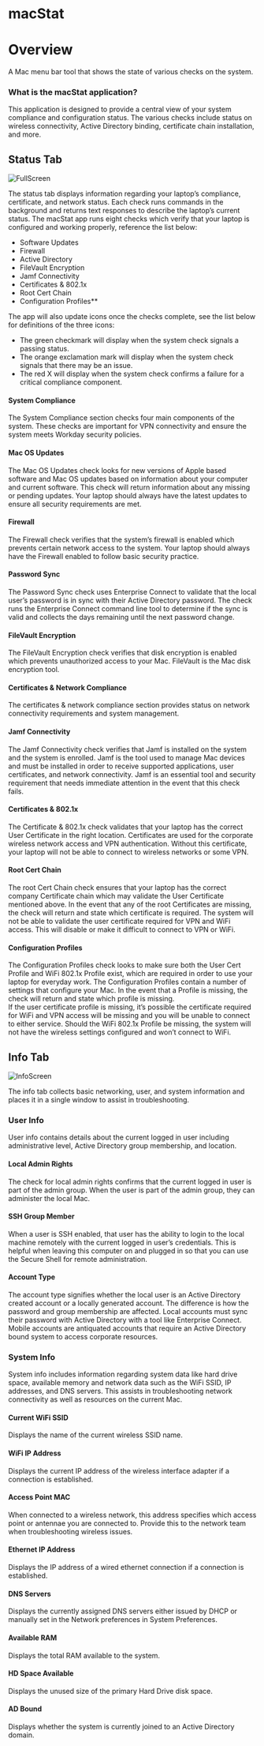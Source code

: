 # macStat

# Overview
A Mac menu bar tool that shows the state of various checks on the system.

### What is the macStat application?  
This application is designed to provide a central view of your system compliance and configuration status. The various checks include status on wireless connectivity, Active Directory binding, certificate chain installation, and more.

## Status Tab

![FullScreen](https://github.com/abstertee/macStat/blob/master/fullscreen.png?raw=true)

The status tab displays information regarding your laptop’s compliance, certificate, and network status. Each check runs commands in the background and returns text responses to describe the laptop’s current status. The macStat app runs eight checks which verify that your laptop is configured and working properly, reference the list below: 

- Software Updates
- Firewall
- Active Directory
- FileVault Encryption
- Jamf Connectivity
- Certificates & 802.1x
- Root Cert Chain 
- Configuration Profiles**


The app will also update icons once the checks complete, see the list below for definitions of the three icons: 
  - The green checkmark will display when the system check signals a passing status. 
  - The orange exclamation mark will display when the system check signals that there may be an issue.
  - The red X will display when the system check confirms a failure for a critical compliance component.
	
#### System Compliance
The System Compliance section checks four main components of the system. These checks are important for VPN connectivity and ensure the system meets Workday security policies.   

#### Mac OS Updates 
The Mac OS Updates check looks for new versions of Apple based software and Mac OS updates based on information about your computer and current software. This check will return information about any missing or pending updates. Your laptop should always have the latest updates to ensure all security requirements are met.

#### Firewall
The Firewall check verifies that the system’s firewall is enabled which prevents certain network access to the system. Your laptop should always have the Firewall enabled to follow basic security practice. 

#### Password Sync
The Password Sync check uses Enterprise Connect to validate that the local user’s password is in sync with their Active Directory password.  The check runs the Enterprise Connect command line tool to determine if the sync is valid and collects the days remaining until the next password change.  

#### FileVault Encryption
The FileVault Encryption check verifies that disk encryption is enabled which prevents unauthorized access to your Mac. FileVault is the Mac disk encryption tool.

#### Certificates & Network Compliance
The certificates & network compliance section provides status on network connectivity requirements and system management.

#### Jamf Connectivity
The Jamf Connectivity check verifies that Jamf is installed on the system and the system is enrolled. Jamf is the tool used to manage Mac devices and must be installed in order to receive supported applications, user certificates, and network connectivity. Jamf is an essential tool and security requirement that needs immediate attention in the event that this check fails. 

#### Certificates & 802.1x
The Certificate & 802.1x check validates that your laptop has the correct User Certificate in the right location. Certificates are used for the corporate wireless network access and VPN authentication. Without this certificate, your laptop will not be able to connect to wireless networks or some VPN.  

#### Root Cert Chain
The root Cert Chain check ensures that your laptop has the correct company Certificate chain which may validate the User Certificate mentioned above. In the event that any of the root Certificates are missing, the check will return and state which certificate is required.  The system will not be able to validate the user certificate required for VPN and WiFi access.  This will disable or make it difficult to connect to VPN or WiFi.

#### Configuration Profiles
The Configuration Profiles check looks to make sure both the User Cert Profile and WiFi 802.1x Profile exist, which are required in order to use your laptop for everyday work.  The Configuration Profiles contain a number of settings that configure your Mac. In the event that a Profile is missing, the check will return and state which profile is missing.   
If the user certificate profile is missing, it’s possible the certificate required for WiFi and VPN access will be missing and you will be unable to connect to either service.  Should the WiFi 802.1x Profile be missing, the system will not have the wireless settings configured and won’t connect to WiFi.


## Info Tab

![InfoScreen](https://github.com/abstertee/macStat/blob/master/infoscreen.png?raw=true)

The info tab collects basic networking, user, and system information and places it in a single window to assist in troubleshooting.  

### User Info
User info contains details about the current logged in user including administrative level, Active Directory group membership, and location.

#### Local Admin Rights
The check for local admin rights confirms that the current logged in user is part of the admin group.  When the user is part of the admin group, they can administer the local Mac.

#### SSH Group Member
When a user is SSH enabled, that user has the ability to login to the local machine remotely with the current logged in user’s credentials.  This is helpful when leaving this computer on and plugged in so that you can use the Secure Shell for remote administration.

#### Account Type
The account type signifies whether the local user is an Active Directory created account or a locally generated account.  The difference is how the password and group membership are affected.  Local accounts must sync their password with Active Directory with a tool like Enterprise Connect.  Mobile accounts are antiquated accounts that require an Active Directory bound system to access corporate resources.

### System Info

System info includes information regarding system data like hard drive space, available memory and network data such as the WiFi SSID, IP addresses, and DNS servers.  This assists in troubleshooting network connectivity as well as resources on the current Mac.

#### Current WiFi SSID
Displays the name of the current wireless SSID name.

#### WiFi IP Address
Displays the current IP address of the wireless interface adapter if a connection is established.

#### Access Point MAC
When connected to a wireless network, this address specifies which access point or antennae you are connected to.  Provide this to the network team when troubleshooting wireless issues.

#### Ethernet IP Address
Displays the IP address of a wired ethernet connection if a connection is established.

#### DNS Servers
Displays the currently assigned DNS servers either issued by DHCP or manually set in the Network preferences in System Preferences.

#### Available RAM
Displays the total RAM available to the system.

#### HD Space Available
Displays the unused size of the primary Hard Drive disk space.

#### AD Bound
Displays whether the system is currently joined to an Active Directory domain.

